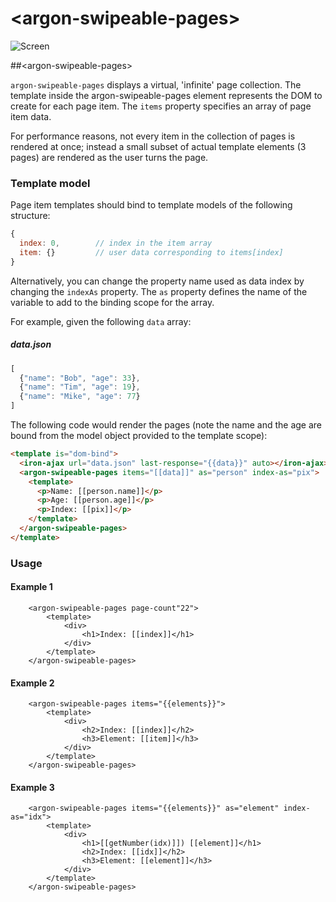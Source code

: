 # \<argon-swipeable-pages\>

![Screen](https://cloud.githubusercontent.com/assets/11378781/16348357/4ebcc948-3a52-11e6-92e7-4e5c6bf49b54.png)

##&lt;argon-swipeable-pages&gt;

`argon-swipeable-pages` displays a virtual, 'infinite' page collection. The template inside
the argon-swipeable-pages element represents the DOM to create for each page item.
The `items` property specifies an array of page item data.

For performance reasons, not every item in the collection of pages is rendered at once;
instead a small subset of actual template elements (3 pages) are rendered as the user turns the page.

### Template model

Page item templates should bind to template models of the following structure:

```js
{
  index: 0,        // index in the item array
  item: {}         // user data corresponding to items[index]
}
```

Alternatively, you can change the property name used as data index by changing the
`indexAs` property. The `as` property defines the name of the variable to add to the binding
scope for the array.

For example, given the following `data` array:

##### data.json

```js
[
  {"name": "Bob", "age": 33},
  {"name": "Tim", "age": 19},
  {"name": "Mike", "age": 77}
]
```

The following code would render the pages (note the name and the age are bound from the model object provided to the template scope):

```html
<template is="dom-bind">
  <iron-ajax url="data.json" last-response="{{data}}" auto></iron-ajax>
  <argon-swipeable-pages items="[[data]]" as="person" index-as="pix">
    <template>
      <p>Name: [[person.name]]</p>
      <p>Age: [[person.age]]</p>
      <p>Index: [[pix]]</p>
    </template>
  </argon-swipeable-pages>
</template>
```

### Usage

#### Example 1

```
    <argon-swipeable-pages page-count"22">
        <template>
            <div>
                <h1>Index: [[index]]</h1>
            </div>
        </template>
    </argon-swipeable-pages>
```

#### Example 2

```
    <argon-swipeable-pages items="{{elements}}">
        <template>
            <div>
                <h2>Index: [[index]]</h2>
                <h3>Element: [[item]]</h3>
            </div>
        </template>
    </argon-swipeable-pages>
```

#### Example 3

```
    <argon-swipeable-pages items="{{elements}}" as="element" index-as="idx">
        <template>
            <div>
                <h1>[[getNumber(idx)]]) [[element]]</h1>
                <h2>Index: [[idx]]</h2>
                <h3>Element: [[element]]</h3>
            </div>
        </template>
    </argon-swipeable-pages>
```